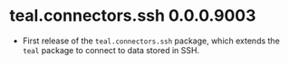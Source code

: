 # teal.connectors.ssh 0.0.0.9003

* First release of the `teal.connectors.ssh` package, which extends the `teal` package to connect to data stored in SSH.


